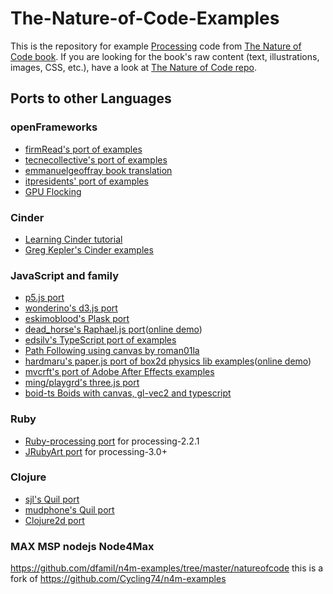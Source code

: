 # The-Nature-of-Code-Examples

This is the repository for example [Processing](http://processing.org) code from [The Nature of Code book](http://natureofcode.com/).  If you are looking for the book's raw content (text, illustrations, images, CSS, etc.), have a look at [The Nature of Code repo](https://github.com/shiffman/The-Nature-of-Code).

## Ports to other Languages

### openFrameworks
* [firmRead's port of examples](https://github.com/firmread/NatureOfCode)
* [tecnecollective's port of examples](https://github.com/tecnecollective/The-Nature-of-Code-Examples)
* [emmanuelgeoffray book translation](https://github.com/emmanuelgeoffray/The-Nature-of-Code)
* [itpresidents' port of examples](https://github.com/itpresidents/The-Nature-of-Code-Examples)
* [GPU Flocking](https://github.com/robotconscience/OF-GPU-Flocking)

### Cinder
* [Learning Cinder tutorial](http://www.iamnayr.com/tutorials/learn-cinder-tutorial-part-1/)
* [Greg Kepler's Cinder examples](https://github.com/gregkepler/The-Nature-of-Code-Examples)

### JavaScript and family
* [p5.js port](https://github.com/shiffman/The-Nature-of-Code-Examples-p5.js)
* [wonderino's d3.js port](https://github.com/wonderino/natureOfCode_d3)
* [eskimoblood's Plask port](https://github.com/eskimoblood/The-Nature-of-Code-Examples)
* [dead_horse's Raphael.js port](https://github.com/dead-horse/the-nature-of-code-raphael)([online demo](http://deadhorse.me/the-nature-of-code-raphael/))
* [edsilv's TypeScript port of examples](https://github.com/edsilv/processing-ts)
* [Path Following using canvas by roman01la](https://github.com/roman01la/path-following)
* [hardmaru's paper.js port of box2d physics lib examples](https://github.com/hardmaru/paperjs_box2d)([online demo](http://otoro.net/paperbox/))
* [mvcrft's port of Adobe After Effects examples](https://github.com/mvcrft/NOC_AE)
* [ming/playgrd's three.js port](https://github.com/playgrdstar/natureofcode_threejs)
* [boid-ts Boids with canvas, gl-vec2 and typescript](https://github.com/nkint/boids-ts)

### Ruby
* [Ruby-processing port](https://github.com/ruby-processing/The-Nature-of-Code-Examples-in-Ruby) for processing-2.2.1
* [JRubyArt port](https://github.com/ruby-processing/The-Nature-of-Code-for-JRubyArt) for processing-3.0+

### Clojure
* [sjl's Quil port](https://github.com/sjl/The-Nature-of-Code-Examples)
* [mudphone's Quil port](https://github.com/mudphone/natureofclojure)
* [Clojure2d port](https://github.com/Clojure2D/clojure2d-examples/tree/master/src/NOC)

### MAX MSP nodejs Node4Max
https://github.com/dfamil/n4m-examples/tree/master/natureofcode  this is a fork of
https://github.com/Cycling74/n4m-examples

